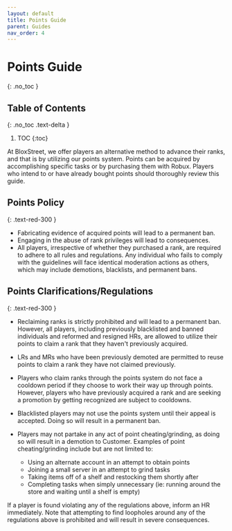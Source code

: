 ```yaml
---
layout: default
title: Points Guide
parent: Guides
nav_order: 4
---
```


# Points Guide
{: .no_toc }

## Table of Contents
{: .no_toc .text-delta }

1. TOC
{:toc}

At BloxStreet, we offer players an alternative method to advance their ranks, and that is by utilizing our points system. Points can be acquired by accomplishing specific tasks or by purchasing them with Robux. Players who intend to or have already bought points should thoroughly review this guide.

## Points Policy
{: .text-red-300 }

* Fabricating evidence of acquired points will lead to a permanent ban.
* Engaging in the abuse of rank privileges will lead to consequences.
* All players, irrespective of whether they purchased a rank, are required to adhere to all rules and regulations. Any individual who fails to comply with the guidelines will face identical moderation actions as others, which may include demotions, blacklists, and permanent bans.

## Points Clarifications/Regulations
{: .text-red-300 }

* Reclaiming ranks is strictly prohibited and will lead to a permanent ban. However, all players, including previously blacklisted and banned individuals and reformed and resigned HRs, are allowed to utilize their points to claim a rank that they haven't previously acquired.
* LRs and MRs who have been previously demoted are permitted to reuse points to claim a rank they have not claimed previously.
* Players who claim ranks through the points system do not face a cooldown period if they choose to work their way up through points. However, players who have previously acquired a rank and are seeking a promotion by getting recognized are subject to cooldowns.
* Blacklisted players may not use the points system until their appeal is accepted. Doing so will result in a permanent ban.
* Players may not partake in any act of point cheating/grinding, as doing so will result in a demotion to Customer. Examples of point cheating/grinding include but are not limited to:

  * Using an alternate account in an attempt to obtain points
  * Joining a small server in an attempt to grind tasks
  * Taking items off of a shelf and restocking them shortly after
  * Completing tasks when simply unnecessary (ie: running around the store and waiting until a shelf is empty)

If a player is found violating any of the regulations above, inform an HR immediately. Note that attempting to find loopholes around any of the regulations above is prohibited and will result in severe consequences.
